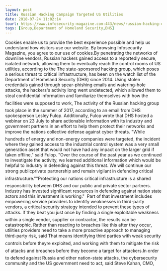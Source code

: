```yaml
---
layout: post
title: Russian Hacking Campaign Targeted US Utilities
date: 2018-07-24 11:02:14
tourl: https://www.infosecurity-magazine.com:443/news/russian-hacking-campaign-on-us/
tags: [Group,Department of Homeland Security,DHS]
---
```

Cookies enable us to provide the best experience possible and help us understand how visitors use our website. By browsing Infosecurity Magazine, you agree to our use of cookies.By penetrating the networks of downline vendors, Russian hackers gained access to a reportedly secure, isolated network, allowing them to eventually reach the control rooms of US utilities, according to the The state-sponsored hacking group, which poses a serious threat to critical infrastructure, has been on the watch list of the Department of Homeland Security (DHS) since 2014. Using stolen credentials gained through spear-phishing emails and watering-hole attacks, the hackers's activity long went undetected, which allowed them to steal confidential information and familiarize themselves with how the facilities were supposed to work, The activity of the Russian hacking group took place in the summer of 2017, according to an email from DHS spokesperson Lesley Fulop. Additionally, Fulop wrote that DHS hosted a webinar on 23 July to share actionable information with its industry and government partners in an effort to help them protect their networks and improve the nations collective defense against cyber threats. "While hundreds of energy and non-energy companies were targeted, the incident where they gained access to the industrial control system was a very small generation asset that would not have had any impact on the larger grid if taken offline," said Fulop. "Over the course of the past year as we continued to investigate the activity, we learned additional information which would be helpful to industry in defending against this threat. We will continue our strong publicprivate partnership and remain vigilant in defending critical infrastructure.""Protecting our nations critical infrastructure is a shared responsibility between DHS and our public and private sector partners. Industry has invested significant resources in defending against nation state actors and this investment is working."  Part of that investment includes empowering service providers to identify weaknesses in third-party vendors, a critical security strategy intended to prevent these types of attacks. If they beat you just once by finding a single exploitable weakness within a single vendor, supplier or contractor, the results can be catastrophic. Rather than reacting to breaches like this after they occur, utilities providers need to take a more proactive approach to managing third-party risk, said That means identifying third parties with weak security controls before theyre exploited, and working with them to mitigate the risk of attacks and breaches before they become a target for attackers.In order to defend against Russia and other nation-state attacks, the cybersecurity community and the US government need to act, said Steve Kahan, CMO, 